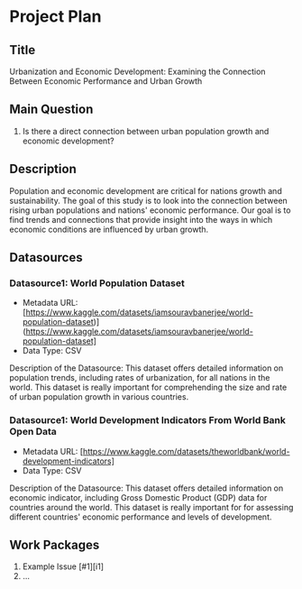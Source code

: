 # Project Plan

## Title
<!-- Give your project a short title. -->
Urbanization and Economic Development: Examining the Connection Between Economic Performance and Urban Growth

## Main Question

<!-- Think about one main question you want to answer based on the data. -->
1. Is there a direct connection between urban population growth and economic development?

## Description
Population and economic development are critical for nations growth and sustainability. 
The goal of this study is to look into the connection between rising urban populations and nations' economic performance. Our goal is to find trends and connections that provide insight into the ways in which economic conditions are influenced by urban growth. 

## Datasources

<!-- Describe each datasources you plan to use in a section. Use the prefic "DatasourceX" where X is the id of the datasource. -->

### Datasource1: World Population Dataset
* Metadata URL: [https://www.kaggle.com/datasets/iamsouravbanerjee/world-population-dataset)](https://www.kaggle.com/datasets/iamsouravbanerjee/world-population-dataset]
* Data Type: CSV

Description of the Datasource: This dataset offers detailed information on population trends, including rates of urbanization, for all nations in the world. This dataset is really important for comprehending the size and rate of urban population growth in various countries.

### Datasource1: World Development Indicators From World Bank Open Data
* Metadata URL: [https://www.kaggle.com/datasets/theworldbank/world-development-indicators]
* Data Type: CSV

Description of the Datasource: This dataset offers detailed information on economic indicator, including Gross Domestic Product (GDP) data for countries around the world. This dataset is really important for for assessing different countries' economic performance and levels of development.

## Work Packages

<!-- List of work packages ordered sequentially, each pointing to an issue with more details. -->

1. Example Issue [#1][i1]
2. ...

